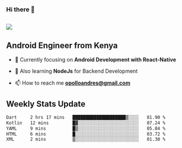 ### Hi there 👋
<h2 align="left"><img src="https://readme-typing-svg.herokuapp.com?color=000000&lines=I'm+Andrew+Opollo😊;Welcome+to+my+Github😜"> </h2>

## Android Engineer from Kenya


- 🌱 Currently focusing on **Android Development with React-Native**

- 🔭 Also learning **NodeJs** for Backend Development

- 📫 How to reach me **opolloandres@gmail.com**


## Weekly Stats Update
<!--START_SECTION:waka-->

```txt
Dart     2 hrs 17 mins   ████████████████████▒░░░░   81.90 %
Kotlin   12 mins         █▓░░░░░░░░░░░░░░░░░░░░░░░   07.24 %
YAML     9 mins          █▒░░░░░░░░░░░░░░░░░░░░░░░   05.84 %
HTML     6 mins          █░░░░░░░░░░░░░░░░░░░░░░░░   03.72 %
XML      2 mins          ▒░░░░░░░░░░░░░░░░░░░░░░░░   01.30 %
```

<!--END_SECTION:waka-->



